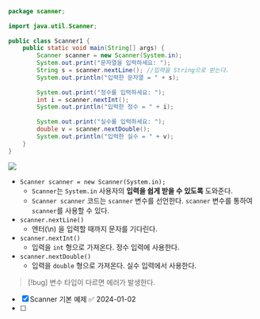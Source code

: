 ```java
package scanner;  
  
import java.util.Scanner;  
  
public class Scanner1 {  
    public static void main(String[] args) {  
        Scanner scanner = new Scanner(System.in);  
        System.out.print("문자열을 입력하세요: ");  
        String s = scanner.nextLine(); //입력을 String으로 받는다.  
        System.out.println("입력한 문자열 = " + s);  
  
        System.out.print("정수를 입력하세요: ");  
        int i = scanner.nextInt();  
        System.out.println("입력한 정수 = " + i);  
  
        System.out.print("실수를 입력하세요: ");  
        double v = scanner.nextDouble();  
        System.out.println("입력한 실수 = " + v);  
    }  
}
```

![](https://i.imgur.com/Cc8MAHq.png)

- `Scanner scanner = new Scanner(System.in); `
	- `Scanner`는 `System.in` 사용자의 **입력을 쉽게 받을 수 있도록** 도와준다.
	- `Scanner scanner` 코드는 `scanner` 변수를 선언한다. `scanner` 변수를 통하여 `scanner`를 사용할 수 있다.
- `scanner.nextLine()`
	- 엔터(\n) 을 입력할 때까지 문자를 기다린다.
-  `scanner.nextInt()`
	- 입력을 `int` 형으로 가져온다. 정수 입력에 사용한다.
- `scanner.nextDouble()`
	- 입력을 `double` 형으로 가져온다. 실수 입력에서 사용한다.

>[!bug] 변수 타입이 다르면 에러가 발생한다.

- [x] Scanner 기본 예제 ✅ 2024-01-02
- [ ] 